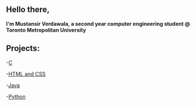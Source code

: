 ## Hello there, 
**I'm Mustansir Verdawala, a second year computer engineering student @ Toronto Metropolitan University**

## Projects:

-[C](https://github.com/MustansirVerdawala/C)

-[HTML and CSS](https://github.com/MustansirVerdawala/FrontEnd)

-[Java](https://github.com/MustansirVerdawala/Java)

-[Python](https://github.com/MustansirVerdawala/Python)
